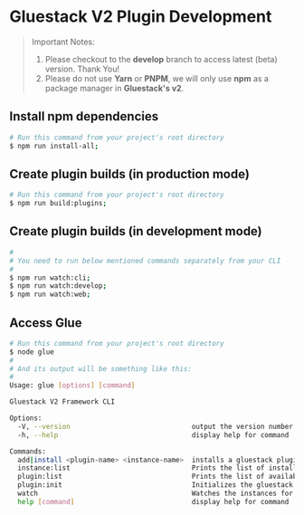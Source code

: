# Gluestack V2 Plugin Development

> Important Notes:
> 1. Please checkout to the **develop** branch to access latest (beta) version. Thank You!
> 2. Please do not use **Yarn** or **PNPM**, we will only use **npm** as a package manager in **Gluestack's v2**.

## Install npm dependencies

```bash
# Run this command from your project's root directory
$ npm run install-all;
```

## Create plugin builds (in production mode)

```bash
# Run this command from your project's root directory
$ npm run build:plugins;
```

## Create plugin builds (in development mode)

```bash
#
# You need to run below mentioned commands separately from your CLI
#
$ npm run watch:cli;
$ npm run watch:develop;
$ npm run watch:web;
```

## Access Glue

```bash
# Run this command from your project's root directory
$ node glue
#
# And its output will be something like this:
#
Usage: glue [options] [command]

Gluestack V2 Framework CLI

Options:
  -V, --version                              output the version number
  -h, --help                                 display help for command

Commands:
  add|install <plugin-name> <instance-name>  installs a gluestack plugin, use help for more info on subcommands
  instance:list                              Prints the list of installed plugin instances
  plugin:list                                Prints the list of available plugins
  plugin:init                                Initializes the gluestack app as a plugin
  watch                                      Watches the instances for changes and restarts them
  help [command]                             display help for command
```

